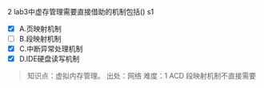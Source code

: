 2
lab3中虚存管理需要直接借助的机制包括() s1
- [x] A.页映射机制
- [ ] B.段映射机制
- [x] C.中断异常处理机制
- [x] D.IDE硬盘读写机制

> 知识点：虚拟内存管理。
> 出处：网络
> 难度：1
> ACD 段映射机制不直接需要

